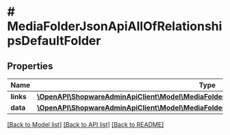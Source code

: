 # # MediaFolderJsonApiAllOfRelationshipsDefaultFolder

## Properties

Name | Type | Description | Notes
------------ | ------------- | ------------- | -------------
**links** | [**\OpenAPI\ShopwareAdminApiClient\Model\MediaFolderJsonApiAllOfRelationshipsDefaultFolderLinks**](MediaFolderJsonApiAllOfRelationshipsDefaultFolderLinks.md) |  | [optional]
**data** | [**\OpenAPI\ShopwareAdminApiClient\Model\MediaFolderJsonApiAllOfRelationshipsDefaultFolderData**](MediaFolderJsonApiAllOfRelationshipsDefaultFolderData.md) |  | [optional]

[[Back to Model list]](../../README.md#models) [[Back to API list]](../../README.md#endpoints) [[Back to README]](../../README.md)
